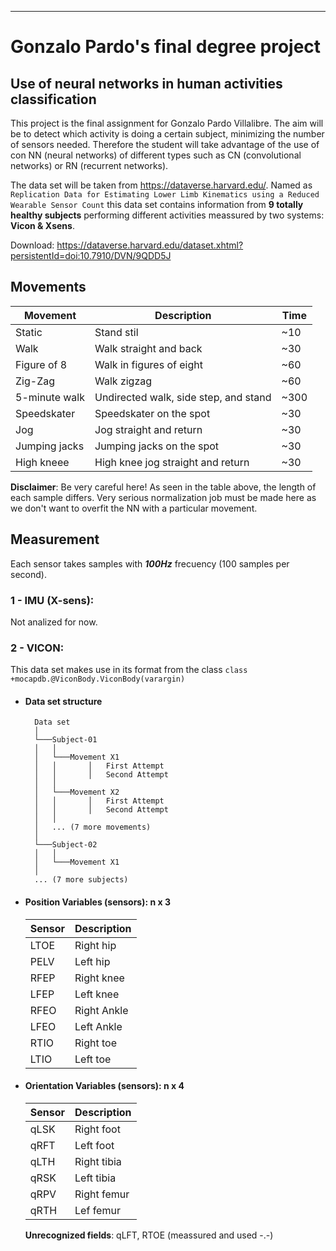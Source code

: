 -----------------------------------------

# Gonzalo Pardo's final degree project

## Use of neural networks in human activities classification

This project is the final assignment for Gonzalo Pardo Villalibre. The aim will be to detect which activity is doing a certain subject, minimizing the number of sensors needed. Therefore the student will take advantage of the use of con NN (neural networks) of different types such as CN (convolutional networks) or RN (recurrent networks).

The data set will be taken from https://dataverse.harvard.edu/. Named as `Replication Data for Estimating Lower Limb Kinematics using a Reduced Wearable Sensor Count` this data set contains information from **9 totally healthy subjects** performing different activities meassured by two systems: **Vicon & Xsens**.

Download: https://dataverse.harvard.edu/dataset.xhtml?persistentId=doi:10.7910/DVN/9QDD5J

## Movements

| Movement          | Description                               | Time  |
|---                |---                                        |---    |
| Static            | Stand stil                                | ~10   |
| Walk              | Walk straight and back                    | ~30   | 
| Figure of 8       | Walk in figures of eight                  | ~60   |
| Zig-Zag           | Walk zigzag                               | ~60   |
| 5-minute walk     | Undirected walk, side step, and stand     | ~300  |
| Speedskater       | Speedskater on the spot                   | ~30   |
| Jog               | Jog straight and return                   | ~30   |
| Jumping jacks     | Jumping jacks on the spot                 | ~30   |
| High kneee        | High knee jog straight and return         | ~30   |

**Disclaimer**: Be very careful here! As seen in the table above, the length of each sample differs. Very serious normalization job must be made here as we don't want to overfit the NN with a particular movement. 

## Measurement

Each sensor takes samples with ***100Hz*** frecuency (100 samples per second). 

### 1 - IMU (X-sens):

Not analized for now.

### 2 - VICON: 

This data set makes use in its format from the class `class +mocapdb.@ViconBody.ViconBody(varargin)`
* #### Data set structure

        Data set
        │
        └───Subject-01
        │   │
        │   └───Movement X1
        │   │       │   First Attempt
        │   │       │   Second Attempt
        │   │
        │   └───Movement X2
        │   │       │   First Attempt
        │   │       │   Second Attempt
        │   │ 
        │   ... (7 more movements)
        │   
        └───Subject-02
        │   │
        │   └───Movement X1
        │   
        ... (7 more subjects)
    

 + #### Position Variables (sensors): n x 3

    | Sensor    | Description   |
    |---        |---            |
    |  LTOE     | Right hip     | 
    |  PELV     | Left hip      |
    |  RFEP     | Right knee    |
    |  LFEP     | Left knee     |
    |  RFEO     | Right Ankle   | 
    |  LFEO     | Left Ankle    | 
    |  RTIO     | Right toe     | 
    |  LTIO     | Left toe      |

* #### Orientation Variables (sensors):  n x 4 

    | Sensor    | Description       |
    |---        |---                |
    |  qLSK     | Right foot        | 
    |  qRFT     | Left foot         |
    |  qLTH     | Right tibia       |
    |  qRSK     | Left tibia        |
    |  qRPV     | Right femur       | 
    |  qRTH     | Lef femur         | 
    
    **Unrecognized fields**: qLFT, RTOE (meassured and used -.-)
